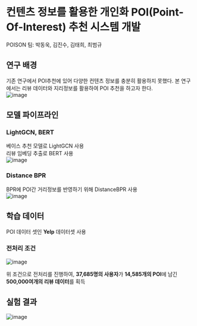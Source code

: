 # 컨텐츠 정보를 활용한 개인화 POI(Point-Of-Interest) 추천 시스템 개발
POISON 팀: 박동욱, 김진수, 김태희, 최범규  

## 연구 배경
기존 연구에서 POI추천에 있어 다양한 컨텐츠 정보를 충분히 활용하지 못했다. 본 연구에서는 리뷰 데이터와 지리정보를 활용하여 POI 추천을 하고자 한다.  
![image](https://github.com/user-attachments/assets/68b0d3ba-1333-42b3-a5cc-c8496181f5a9)

## 모델 파이프라인
### LightGCN, BERT
베이스 추천 모델로 LightGCN 사용  
리뷰 임베딩 추출로 BERT 사용  
![image](https://github.com/user-attachments/assets/b6d27e1b-b21b-4808-a1db-d7ee636f7618)  
### Distance BPR
BPR에 POI간 거리정보를 반영하기 위해 DistanceBPR 사용  
![image](https://github.com/user-attachments/assets/d484fdb5-4148-4e98-976a-e8469d3aa39d)

## 학습 데이터
POI 데이터 셋인 **Yelp** 데이터셋 사용
### 전처리 조건
![image](https://github.com/user-attachments/assets/6c5f5f54-c31a-4c20-b9ca-ad6c33d8b1d5)

위 조건으로 전처리를 진행하여, **37,685명의 사용자**가 **14,585개의 POI**에 남긴 **500,000여개의 리뷰 데이터**를 획득

## 실험 결과
![image](https://github.com/user-attachments/assets/ba81c86a-3709-416a-9e2a-0606d6368433)
